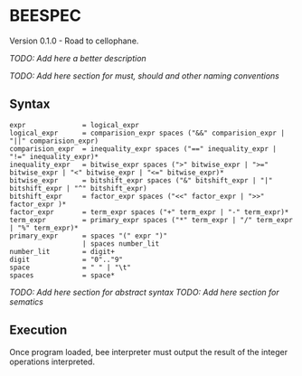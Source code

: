 # BEESPEC

Version 0.1.0 - Road to cellophane.

_TODO: Add here a better description_

_TODO: Add here section for must, should and other naming conventions_

## Syntax

```
expr              = logical_expr
logical_expr      = comparision_expr spaces ("&&" comparision_expr | "||" comparision_expr)
comparision_expr  = inequality_expr spaces ("==" inequality_expr | "!=" inequality_expr)*
inequality_expr   = bitwise_expr spaces (">" bitwise_expr | ">=" bitwise_expr | "<" bitwise_expr | "<=" bitwise_expr)*
bitwise_expr      = bitshift_expr spaces ("&" bitshift_expr | "|" bitshift_expr | "^" bitshift_expr)
bitshift_expr     = factor_expr spaces ("<<" factor_expr | ">>" factor_expr )*
factor_expr       = term_expr spaces ("+" term_expr | "-" term_expr)*
term_expr         = primary_expr spaces ("*" term_expr | "/" term_expr | "%" term_expr)*
primary_expr      = spaces "(" expr ")"
                  | spaces number_lit
number_lit        = digit+
digit             = "0".."9"
space             = " " | "\t"
spaces            = space*
```

_TODO: Add here section for abstract syntax_
_TODO: Add here section for sematics_

## Execution

Once program loaded, bee interpreter must output the result of the integer
operations interpreted.
